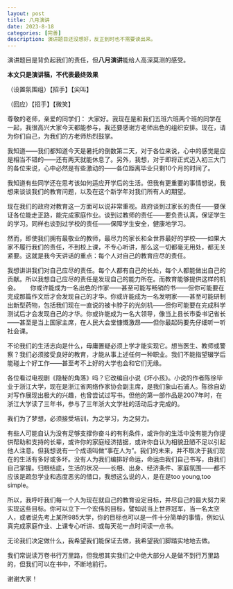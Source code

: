 ```yaml
---
layout: post
title: 八月演讲
date: 2023-8-18
categories: [完善]
description: 演讲题目还没想好，反正到时也不需要读出来。
---
```

 演讲题目是背负起我们的责任，但**八月演讲**能给人高深莫测的感受。

 **本文只是演讲稿，不代表最终效果**

（设置氛围组）【招手】【尖叫】

（回应）【招手】【微笑】

尊敬的老师，亲爱的同学们：
大家好。我现在是和我们五班六班两个班的同学在一起，我很高兴大家今天都能参与，我还要感谢方老师出色的组织安排。现在，请为你们自己，为我们的方老师热烈鼓掌。

我知道——我们都知道今天是暑托的倒数第二天，对于各位来说，心中的感觉是应是相当不错的——还有两天就能休息了。另外，我想，对于即将正式迈入初三大门的各位来说，心中必然是有些激动的——各位距离毕业只剩10个月的时间了。

我知道有些同学还在思考该如何适应开学后的生活。但我有更重要的事情想说，我想来谈谈我们的教育问题，以及在这个新学年对我们所有人的期望。

现在我们的政府对教育这一方面可以说非常重视。政府谈到过家长的责任——要保证各位能走正路，能完成家庭作业。谈到过教师的责任——要负责认真，保证学生的学习。同样也谈到过学校的责任——保障学生安全，健康地学习。

然而，即使我们拥有最敬业的教师，最尽力的家长和全世界最好的学校——如果大家不履行我们的责任，不到校上课，不专心听讲，那么这一切都毫无用处，都无关紧要。这就是我今天讲话的重点：每个人对自己的教育应尽的责任。

 我想讲讲我们对自己应尽的责任。每个人都有自己的长处，每个人都能做出自己的贡献。所以我想自己应尽的责任是发现自己的能力所在。而教育能够提供这样的机会。　　
你或许能成为一名出色的作家——甚至可能写畅销的书——但你可能要在完成那篇作文后才会发现自己的才华。你或许能成为一名发明家——甚至可能研制出新型药物，包括我们现在一直说的被卡脖子的光刻机——但你可能要在完成科学测试后才会发现自己的才华。你或许能成为一名大领导，像当上县长市委书记省长——甚至是当上国家主席，在人民大会堂慷慨激昂——但你最起码要先仔细听一听社会课。

不论我们的生活志向是什么，毋庸置疑必须上学才能实现它。想当医生、教师或警察？我们必须接受良好的教育，才能从事上述任何一种职业。我们不能指望辍学后能碰上个好工作——甚至考不上好的大学也会和它们无缘。

各位看过电视剧《隐秘的角落》吗？它改编自小说《坏小孩》。小说的作者陈徐毕业于浙江大学，现在是浙江省网络作家协会副主席，是我们象山石浦人。陈徐自幼对写作展现出极大的兴趣，也曾尝试过写书。但他的第一部作品是2007年时，在浙江大学读了三年书，参与了三年浙大文学社的活动后才完成的。

我们为了梦想，必须接受培训，为之学习，为之努力。

有些人可能自认为没有足够支撑你奋斗的有利条件，或许你的生活中没有能为你提供帮助和支持的长辈，或许你的家庭经济拮据，或许你自认为相貌丑陋不足以引起他人注意。但我想说有一个成语叫做“事在人为”。我们的未来，并不取决于我们现在的生活有多好或多坏。没有人为我们编排好命运，命运由我们自己书写，由我们自己掌握。归根结底，生活的状况——长相、出身、经济条件、家庭氛围——都不应该是疏忽学业和态度恶劣的借口，我想这么说的人，是在是too young,too simple。

所以，我呼吁我们每一个人为现在就自己的教育设定目标，并尽自己的最大努力来实现这些目标。你可以立下一个宏伟的目标，譬如说当上世界冠军，当一名太空人，或者说先考上某所985大学，你的目标也可以是一件十分简单的事情，例如认真完成家庭作业、上课专心听讲、或每天花一点时间读一点书。

无论我们决定做什么，我希望我们能保证去做，我希望我们脚踏实地地去做。

我们常说读万卷书行万里路，但我想其实我们之中绝大部分人是做不到行万里路的，但我们可以在书中，不断地前行。

谢谢大家！
